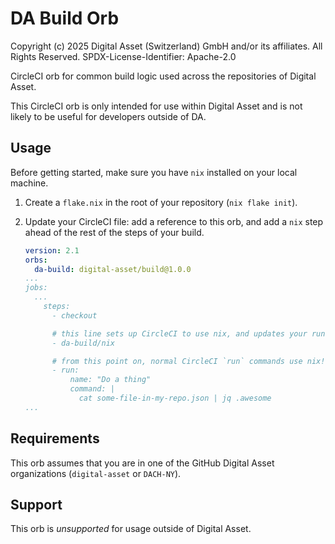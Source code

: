 # DA Build Orb

Copyright (c) 2025 Digital Asset (Switzerland) GmbH and/or its affiliates. All Rights Reserved.
SPDX-License-Identifier: Apache-2.0

CircleCI orb for common build logic used across the repositories of Digital Asset.

This CircleCI orb is only intended for use within Digital Asset and is not likely to be useful for developers outside of DA.

## Usage

Before getting started, make sure you have `nix` installed on your local machine.

1. Create a `flake.nix` in the root of your repository (`nix flake init`).

1. Update your CircleCI file: add a reference to this orb, and add a `nix` step ahead of the rest of the steps of your build.

   ```yaml
   version: 2.1
   orbs:
     da-build: digital-asset/build@1.0.0
   ...
   jobs:
     ...
       steps:
         - checkout

         # this line sets up CircleCI to use nix, and updates your runner to use nix
         - da-build/nix

         # from this point on, normal CircleCI `run` commands use nix!
         - run:
             name: "Do a thing"
             command: |
               cat some-file-in-my-repo.json | jq .awesome
   ...
   ```

## Requirements

This orb assumes that you are in one of the GitHub Digital Asset organizations (`digital-asset` or `DACH-NY`).

## Support

This orb is _unsupported_ for usage outside of Digital Asset.

